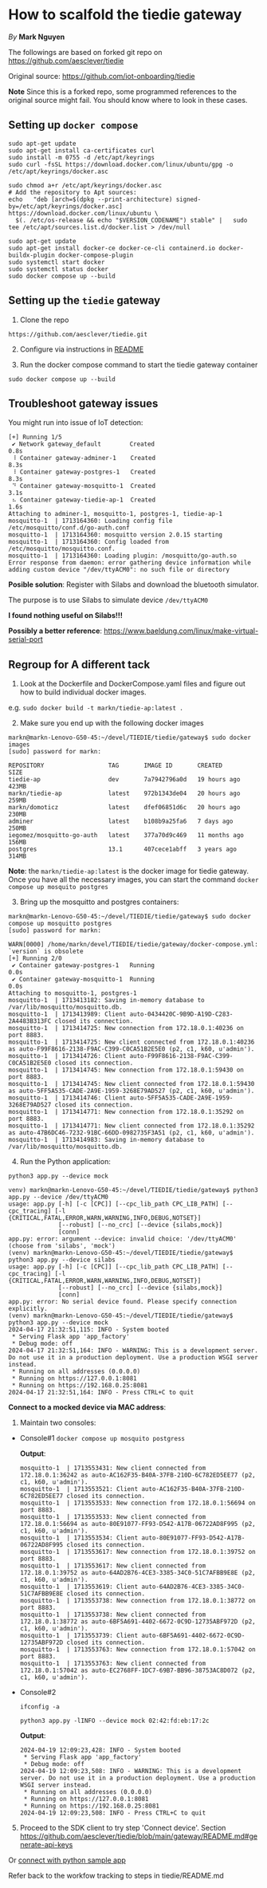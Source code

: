# How to scalfold the tiedie gateway

*By* **Mark Nguyen**

The followings are based on forked git repo on https://github.com/aesclever/tiedie

Original source: https://github.com/iot-onboarding/tiedie 

**Note**  Since this is a forked repo, some programmed references to the original source might fail.  You should know where to look in these cases.

## Setting up `docker compose`

```
sudo apt-get update
sudo apt-get install ca-certificates curl
sudo install -m 0755 -d /etc/apt/keyrings
sudo curl -fsSL https://download.docker.com/linux/ubuntu/gpg -o /etc/apt/keyrings/docker.asc

sudo chmod a+r /etc/apt/keyrings/docker.asc
# Add the repository to Apt sources:
echo   "deb [arch=$(dpkg --print-architecture) signed-by=/etc/apt/keyrings/docker.asc] https://download.docker.com/linux/ubuntu \
  $(. /etc/os-release && echo "$VERSION_CODENAME") stable" |   sudo tee /etc/apt/sources.list.d/docker.list > /dev/null

sudo apt-get update
sudo apt-get install docker-ce docker-ce-cli containerd.io docker-buildx-plugin docker-compose-plugin
sudo systemctl start docker
sudo systemctl status docker
sudo docker compose up --build
```

## Setting up the `tiedie` gateway

1.  Clone the repo

```
https://github.com/aesclever/tiedie.git
```
2.  Configure via instructions in [README](https://github.com/aesclever/tiedie/blob/main/gateway/README.md)

3.  Run the docker compose command to start the tiedie gateway container
```
sudo docker compose up --build
```

## Troubleshoot gateway issues

You might run into issue of IoT detection:

```
[+] Running 1/5                                                                        
 ✔ Network gateway_default        Created                                         0.8s 
 ⠸ Container gateway-adminer-1    Created                                         8.3s 
 ⠸ Container gateway-postgres-1   Created                                         8.3s 
 ⠙ Container gateway-mosquitto-1  Created                                         3.1s 
 ⠦ Container gateway-tiedie-ap-1  Created                                         1.6s 
Attaching to adminer-1, mosquitto-1, postgres-1, tiedie-ap-1
mosquitto-1  | 1713164360: Loading config file /etc/mosquitto/conf.d/go-auth.conf
mosquitto-1  | 1713164360: mosquitto version 2.0.15 starting
mosquitto-1  | 1713164360: Config loaded from /etc/mosquitto/mosquitto.conf.
mosquitto-1  | 1713164360: Loading plugin: /mosquitto/go-auth.so
Error response from daemon: error gathering device information while adding custom device "/dev/ttyACM0": no such file or directory
```

**Posible solution**:
Register with Silabs and download the bluetooth simulator.

The purpose is to use Silabs to simulate device `/dev/ttyACM0`

**I found nothing useful on Silabs!!!**

**Possibly a better reference**: https://www.baeldung.com/linux/make-virtual-serial-port


## Regroup for A different tack

1.  Look at the Dockerfile and DockerCompose.yaml files and figure out how to build individual docker images.

e.g.
`sudo docker build -t markn/tiedie-ap:latest .` 

2.  Make sure you end up with the following docker images
```
markn@markn-Lenovo-G50-45:~/devel/TIEDIE/tiedie/gateway$ sudo docker images
[sudo] password for markn: 

REPOSITORY                  TAG       IMAGE ID       CREATED         SIZE
tiedie-ap                   dev       7a7942796a0d   19 hours ago    423MB
markn/tiedie-ap             latest    972b1343de04   20 hours ago    259MB
markn/domoticz              latest    dfef06851d6c   20 hours ago    230MB
adminer                     latest    b108b9a25fa6   7 days ago      250MB
iegomez/mosquitto-go-auth   latest    377a70d9c469   11 months ago   156MB
postgres                    13.1      407cece1abff   3 years ago     314MB
```

**Note**: the `markn/tiedie-ap:latest` is the docker image for tiedie gateway.
Once you have all the necessary images, you can start the command `docker compose up mosquito postgres`

3. Bring up the mosquitto and postgres containers:

```
markn@markn-Lenovo-G50-45:~/devel/TIEDIE/tiedie/gateway$ sudo docker compose up mosquitto postgres
[sudo] password for markn: 

WARN[0000] /home/markn/devel/TIEDIE/tiedie/gateway/docker-compose.yml: `version` is obsolete 
[+] Running 2/0
 ✔ Container gateway-postgres-1   Running                                                                                           0.0s 
 ✔ Container gateway-mosquitto-1  Running                                                                                           0.0s 
Attaching to mosquitto-1, postgres-1
mosquitto-1  | 1713413182: Saving in-memory database to /var/lib/mosquitto/mosquitto.db.
mosquitto-1  | 1713413989: Client auto-0434420C-9B9D-A19D-C283-2A4483B313FC closed its connection.
mosquitto-1  | 1713414725: New connection from 172.18.0.1:40236 on port 8883.
mosquitto-1  | 1713414725: New client connected from 172.18.0.1:40236 as auto-F99F8616-2138-F9AC-C399-C0CA51B2E5E0 (p2, c1, k60, u'admin').
mosquitto-1  | 1713414726: Client auto-F99F8616-2138-F9AC-C399-C0CA51B2E5E0 closed its connection.
mosquitto-1  | 1713414745: New connection from 172.18.0.1:59430 on port 8883.
mosquitto-1  | 1713414745: New client connected from 172.18.0.1:59430 as auto-5FF5A535-CADE-2A9E-1959-3268E79AD527 (p2, c1, k60, u'admin').
mosquitto-1  | 1713414746: Client auto-5FF5A535-CADE-2A9E-1959-3268E79AD527 closed its connection.
mosquitto-1  | 1713414771: New connection from 172.18.0.1:35292 on port 8883.
mosquitto-1  | 1713414771: New client connected from 172.18.0.1:35292 as auto-47B6DC46-7232-91BC-66DD-0982735F3A51 (p2, c1, k60, u'admin').
mosquitto-1  | 1713414983: Saving in-memory database to /var/lib/mosquitto/mosquitto.db.

```

4. Run the Python application:

`python3 app.py --device mock`

```
venv) markn@markn-Lenovo-G50-45:~/devel/TIEDIE/tiedie/gateway$ python3 app.py --device /dev/ttyACM0
usage: app.py [-h] [-c [CPC]] [--cpc_lib_path CPC_LIB_PATH] [--cpc_tracing] [-l {CRITICAL,FATAL,ERROR,WARN,WARNING,INFO,DEBUG,NOTSET}]
              [--robust] [--no_crc] [--device {silabs,mock}]
              [conn]
app.py: error: argument --device: invalid choice: '/dev/ttyACM0' (choose from 'silabs', 'mock')
(venv) markn@markn-Lenovo-G50-45:~/devel/TIEDIE/tiedie/gateway$ python3 app.py --device silabs
usage: app.py [-h] [-c [CPC]] [--cpc_lib_path CPC_LIB_PATH] [--cpc_tracing] [-l {CRITICAL,FATAL,ERROR,WARN,WARNING,INFO,DEBUG,NOTSET}]
              [--robust] [--no_crc] [--device {silabs,mock}]
              [conn]
app.py: error: No serial device found. Please specify connection explicitly.
(venv) markn@markn-Lenovo-G50-45:~/devel/TIEDIE/tiedie/gateway$ python3 app.py --device mock
2024-04-17 21:32:51,115: INFO - System booted
 * Serving Flask app 'app_factory'
 * Debug mode: off
2024-04-17 21:32:51,164: INFO - WARNING: This is a development server. Do not use it in a production deployment. Use a production WSGI server instead.
 * Running on all addresses (0.0.0.0)
 * Running on https://127.0.0.1:8081
 * Running on https://192.168.0.25:8081
2024-04-17 21:32:51,164: INFO - Press CTRL+C to quit
```



**Connect to a mocked device via MAC address**:
1.  Maintain two consoles:

- Console#1 `docker compose up mosquito postgress`

  **Output**:
  ```
  mosquitto-1  | 1713553431: New client connected from 172.18.0.1:36242 as auto-AC162F35-B40A-37FB-210D-6C782ED5EE77 (p2, c1, k60, u'admin').
  mosquitto-1  | 1713553521: Client auto-AC162F35-B40A-37FB-210D-6C782ED5EE77 closed its connection.
  mosquitto-1  | 1713553533: New connection from 172.18.0.1:56694 on port 8883.
  mosquitto-1  | 1713553533: New client connected from 172.18.0.1:56694 as auto-80E91077-FF93-D542-A17B-06722AD8F995 (p2, c1, k60, u'admin').
  mosquitto-1  | 1713553534: Client auto-80E91077-FF93-D542-A17B-06722AD8F995 closed its connection.
  mosquitto-1  | 1713553617: New connection from 172.18.0.1:39752 on port 8883.
  mosquitto-1  | 1713553617: New client connected from 172.18.0.1:39752 as auto-64AD2B76-4CE3-3385-34C0-51C7AFBB9E8E (p2, c1, k60, u'admin').
  mosquitto-1  | 1713553619: Client auto-64AD2B76-4CE3-3385-34C0-51C7AFBB9E8E closed its connection.
  mosquitto-1  | 1713553738: New connection from 172.18.0.1:38772 on port 8883.
  mosquitto-1  | 1713553738: New client connected from 172.18.0.1:38772 as auto-6BF5A691-4402-6672-0C9D-12735ABF972D (p2, c1, k60, u'admin').
  mosquitto-1  | 1713553739: Client auto-6BF5A691-4402-6672-0C9D-12735ABF972D closed its connection.
  mosquitto-1  | 1713553763: New connection from 172.18.0.1:57042 on port 8883.
  mosquitto-1  | 1713553763: New client connected from 172.18.0.1:57042 as auto-EC2768FF-1DC7-69B7-BB96-38753AC8D072 (p2, c1, k60, u'admin').

  ```

- Console#2
  ```
  ifconfig -a

  python3 app.py -lINFO --device mock 02:42:fd:eb:17:2c
  ```

  **Output**:
  ```
  2024-04-19 12:09:23,428: INFO - System booted
   * Serving Flask app 'app_factory'
   * Debug mode: off
  2024-04-19 12:09:23,508: INFO - WARNING: This is a development server. Do not use it in a production deployment. Use a production WSGI server instead.
   * Running on all addresses (0.0.0.0)
   * Running on https://127.0.0.1:8081
   * Running on https://192.168.0.25:8081
  2024-04-19 12:09:23,508: INFO - Press CTRL+C to quit
  ```



5.  Proceed to the SDK client to try step 'Connect device'. Section https://github.com/aesclever/tiedie/blob/main/gateway/README.md#generate-api-keys

Or [connect with python sample app](https://github.com/aesclever/tiedie/blob/2bf9d358052f53834ea508c7993f3d00c3784c66/python-sdk/sample-python-app/README.md)

Refer back to the workfow tracking to steps in tiedie/README.md
